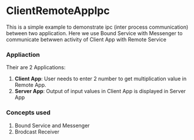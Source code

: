 # ClientRemoteAppIpc
This is a simple example to demonstrate ipc (inter process communication) between two application. Here we use Bound Service with Messenger to communicate betwwen activity of Client App with Remote Service

### Appliaction
Their are 2 Applications:
1. **Client App**: User needs to enter 2 number to get multiplication value in Remote App.
2. **Server App**: Output of input values in Client App is displayed in Server App 

### Concepts used
1. Bound Service and Messenger
2. Brodcast Receiver
